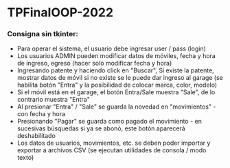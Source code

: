 # TPFinalOOP-2022

### Consigna sin tkinter:
- Para operar el sistema, el usuario debe ingresar user / pass (login)
- Los usuarios ADMIN pueden modificar datos de móviles, fecha y hora de ingreso, egreso (hacer solo modificar fecha y hora) 
- Ingresando patente y haciendo click en "Buscar", Si existe la patente, mostrar datos de móvil
si no existe se le puede dar ingreso al garage (se habilita botón "Entra" y la posibilidad de colocar marca, color, modelo)
- Si el móvil está en el garage, el botón Entra/Sale muestra "Sale", de lo contrario muestra "Entra"
- Al presionar "Entra" / "Sale" se guarda la novedad en "movimientos" - con fecha y hora
- Presionando "Pagar" se guarda como pagado el movimiento - en sucesivas búsquedas si ya se abonó, este botón aparecerá deshabilitado
- Los datos de usuarios, movimientos, etc. se deben poder importar y exportar a archivos CSV
(se ejecutan utilidades de consola / modo texto) 
